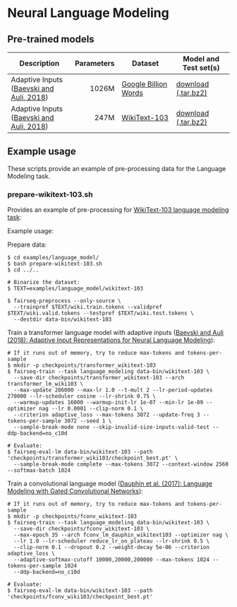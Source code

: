 # Neural Language Modeling

## Pre-trained models

Description | Parameters | Dataset | Model and Test set(s)
---|---:|---|---
Adaptive Inputs <br> ([Baevski and Auli, 2018](https://arxiv.org/abs/1809.10853)) | 1026M | [Google Billion Words](https://github.com/ciprian-chelba/1-billion-word-language-modeling-benchmark) | [download (.tar.bz2)](https://dl.fbaipublicfiles.com/fairseq/models/lm/adaptive_lm_gbw_huge.tar.bz2)
Adaptive Inputs <br> ([Baevski and Auli, 2018](https://arxiv.org/abs/1809.10853)) | 247M | [WikiText-103](https://einstein.ai/research/the-wikitext-long-term-dependency-language-modeling-dataset) | [download (.tar.bz2)](https://dl.fbaipublicfiles.com/fairseq/models/lm/adaptive_lm_wiki103.tar.bz2)

## Example usage

These scripts provide an example of pre-processing data for the Language Modeling task.

### prepare-wikitext-103.sh

Provides an example of pre-processing for [WikiText-103 language modeling task](https://www.salesforce.com/products/einstein/ai-research/the-wikitext-dependency-language-modeling-dataset/):

Example usage:

Prepare data:
```
$ cd examples/language_model/
$ bash prepare-wikitext-103.sh
$ cd ../..

# Binarize the dataset:
$ TEXT=examples/language_model/wikitext-103

$ fairseq-preprocess --only-source \
  --trainpref $TEXT/wiki.train.tokens --validpref $TEXT/wiki.valid.tokens --testpref $TEXT/wiki.test.tokens \ 
  --destdir data-bin/wikitext-103
```

Train a transformer language model with adaptive inputs ([Baevski and Auli (2018): Adaptive Input Representations for Neural Language Modeling](transformer_lm/README.md)):
```
# If it runs out of memory, try to reduce max-tokens and tokens-per-sample
$ mkdir -p checkpoints/transformer_wikitext-103
$ fairseq-train --task language_modeling data-bin/wikitext-103 \
  --save-dir checkpoints/transformer_wikitext-103 --arch transformer_lm_wiki103 \
  --max-update 286000 --max-lr 1.0 --t-mult 2 --lr-period-updates 270000 --lr-scheduler cosine --lr-shrink 0.75 \
  --warmup-updates 16000 --warmup-init-lr 1e-07 --min-lr 1e-09 --optimizer nag --lr 0.0001 --clip-norm 0.1 \
  --criterion adaptive_loss --max-tokens 3072 --update-freq 3 --tokens-per-sample 3072 --seed 1 \
  --sample-break-mode none --skip-invalid-size-inputs-valid-test --ddp-backend=no_c10d

# Evaluate:
$ fairseq-eval-lm data-bin/wikitext-103 --path 'checkpoints/transformer_wiki103/checkpoint_best.pt' \
  --sample-break-mode complete --max-tokens 3072 --context-window 2560 --softmax-batch 1024

```


Train a convolutional language model ([Dauphin et al. (2017): Language Modeling with Gated Convolutional Networks](conv_lm/README.md)):
```
# If it runs out of memory, try to reduce max-tokens and tokens-per-sample
$ mkdir -p checkpoints/fconv_wikitext-103
$ fairseq-train --task language_modeling data-bin/wikitext-103 \
  --save-dir checkpoints/fconv_wikitext-103 \
  --max-epoch 35 --arch fconv_lm_dauphin_wikitext103 --optimizer nag \
  --lr 1.0 --lr-scheduler reduce_lr_on_plateau --lr-shrink 0.5 \
  --clip-norm 0.1 --dropout 0.2 --weight-decay 5e-06 --criterion adaptive_loss \
  --adaptive-softmax-cutoff 10000,20000,200000 --max-tokens 1024 --tokens-per-sample 1024
  --ddp-backend=no_c10d

# Evaluate:
$ fairseq-eval-lm data-bin/wikitext-103 --path 'checkpoints/fconv_wiki103/checkpoint_best.pt'

```
